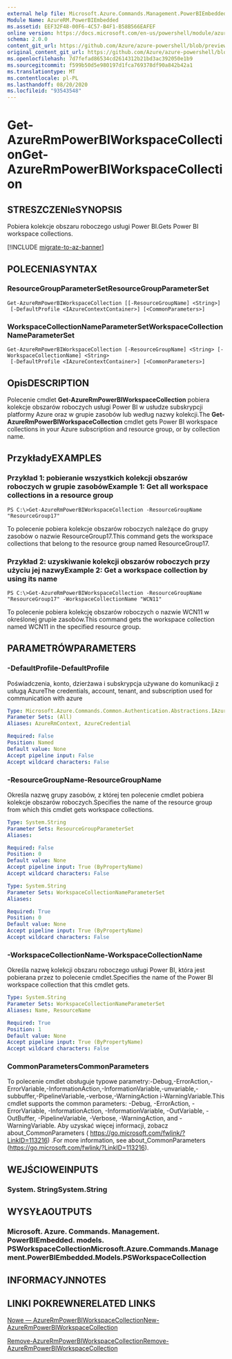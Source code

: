 ```yaml
---
external help file: Microsoft.Azure.Commands.Management.PowerBIEmbedded.dll-Help.xml
Module Name: AzureRM.PowerBIEmbedded
ms.assetid: EEF32F48-00F6-4C57-B4F1-B58B566EAFEF
online version: https://docs.microsoft.com/en-us/powershell/module/azurerm.powerbiembedded/get-azurermpowerbiworkspacecollection
schema: 2.0.0
content_git_url: https://github.com/Azure/azure-powershell/blob/preview/src/ResourceManager/PowerBIEmbedded/Commands.Management.PowerBIEmbedded/help/Get-AzureRmPowerBIWorkspaceCollection.md
original_content_git_url: https://github.com/Azure/azure-powershell/blob/preview/src/ResourceManager/PowerBIEmbedded/Commands.Management.PowerBIEmbedded/help/Get-AzureRmPowerBIWorkspaceCollection.md
ms.openlocfilehash: 7d7fefad86534cd2614312b21bd3ac392050e1b9
ms.sourcegitcommit: f599b50d5e980197d1fca769378df90a842b42a1
ms.translationtype: MT
ms.contentlocale: pl-PL
ms.lasthandoff: 08/20/2020
ms.locfileid: "93543548"
---
```

# <span data-ttu-id="0828b-101">Get-AzureRmPowerBIWorkspaceCollection</span><span class="sxs-lookup"><span data-stu-id="0828b-101">Get-AzureRmPowerBIWorkspaceCollection</span></span>

## <span data-ttu-id="0828b-102">STRESZCZENIe</span><span class="sxs-lookup"><span data-stu-id="0828b-102">SYNOPSIS</span></span>
<span data-ttu-id="0828b-103">Pobiera kolekcje obszaru roboczego usługi Power BI.</span><span class="sxs-lookup"><span data-stu-id="0828b-103">Gets Power BI workspace collections.</span></span>

[!INCLUDE [migrate-to-az-banner](../../includes/migrate-to-az-banner.md)]

## <span data-ttu-id="0828b-104">POLECENIA</span><span class="sxs-lookup"><span data-stu-id="0828b-104">SYNTAX</span></span>

### <span data-ttu-id="0828b-105">ResourceGroupParameterSet</span><span class="sxs-lookup"><span data-stu-id="0828b-105">ResourceGroupParameterSet</span></span>
```
Get-AzureRmPowerBIWorkspaceCollection [[-ResourceGroupName] <String>]
 [-DefaultProfile <IAzureContextContainer>] [<CommonParameters>]
```

### <span data-ttu-id="0828b-106">WorkspaceCollectionNameParameterSet</span><span class="sxs-lookup"><span data-stu-id="0828b-106">WorkspaceCollectionNameParameterSet</span></span>
```
Get-AzureRmPowerBIWorkspaceCollection [-ResourceGroupName] <String> [-WorkspaceCollectionName] <String>
 [-DefaultProfile <IAzureContextContainer>] [<CommonParameters>]
```

## <span data-ttu-id="0828b-107">Opis</span><span class="sxs-lookup"><span data-stu-id="0828b-107">DESCRIPTION</span></span>
<span data-ttu-id="0828b-108">Polecenie cmdlet **Get-AzureRmPowerBIWorkspaceCollection** pobiera kolekcje obszarów roboczych usługi Power BI w usłudze subskrypcji platformy Azure oraz w grupie zasobów lub według nazwy kolekcji.</span><span class="sxs-lookup"><span data-stu-id="0828b-108">The **Get-AzureRmPowerBIWorkspaceCollection** cmdlet gets Power BI workspace collections in your Azure subscription and resource group, or by collection name.</span></span>

## <span data-ttu-id="0828b-109">Przykłady</span><span class="sxs-lookup"><span data-stu-id="0828b-109">EXAMPLES</span></span>

### <span data-ttu-id="0828b-110">Przykład 1: pobieranie wszystkich kolekcji obszarów roboczych w grupie zasobów</span><span class="sxs-lookup"><span data-stu-id="0828b-110">Example 1: Get all workspace collections in a resource group</span></span>
```
PS C:\>Get-AzureRmPowerBIWorkspaceCollection -ResourceGroupName "ResourceGroup17"
```

<span data-ttu-id="0828b-111">To polecenie pobiera kolekcje obszarów roboczych należące do grupy zasobów o nazwie ResourceGroup17.</span><span class="sxs-lookup"><span data-stu-id="0828b-111">This command gets the workspace collections that belong to the resource group named ResourceGroup17.</span></span>

### <span data-ttu-id="0828b-112">Przykład 2: uzyskiwanie kolekcji obszarów roboczych przy użyciu jej nazwy</span><span class="sxs-lookup"><span data-stu-id="0828b-112">Example 2: Get a workspace collection by using its name</span></span>
```
PS C:\>Get-AzureRmPowerBIWorkspaceCollection -ResourceGroupName "ResourceGroup17" -WorkspaceCollectionName "WCN11"
```

<span data-ttu-id="0828b-113">To polecenie pobiera kolekcję obszarów roboczych o nazwie WCN11 w określonej grupie zasobów.</span><span class="sxs-lookup"><span data-stu-id="0828b-113">This command gets the workspace collection named WCN11 in the specified resource group.</span></span>

## <span data-ttu-id="0828b-114">PARAMETRÓW</span><span class="sxs-lookup"><span data-stu-id="0828b-114">PARAMETERS</span></span>

### <span data-ttu-id="0828b-115">-DefaultProfile</span><span class="sxs-lookup"><span data-stu-id="0828b-115">-DefaultProfile</span></span>
<span data-ttu-id="0828b-116">Poświadczenia, konto, dzierżawa i subskrypcja używane do komunikacji z usługą Azure</span><span class="sxs-lookup"><span data-stu-id="0828b-116">The credentials, account, tenant, and subscription used for communication with azure</span></span>

```yaml
Type: Microsoft.Azure.Commands.Common.Authentication.Abstractions.IAzureContextContainer
Parameter Sets: (All)
Aliases: AzureRmContext, AzureCredential

Required: False
Position: Named
Default value: None
Accept pipeline input: False
Accept wildcard characters: False
```

### <span data-ttu-id="0828b-117">-ResourceGroupName</span><span class="sxs-lookup"><span data-stu-id="0828b-117">-ResourceGroupName</span></span>
<span data-ttu-id="0828b-118">Określa nazwę grupy zasobów, z której ten polecenie cmdlet pobiera kolekcje obszarów roboczych.</span><span class="sxs-lookup"><span data-stu-id="0828b-118">Specifies the name of the resource group from which this cmdlet gets workspace collections.</span></span>

```yaml
Type: System.String
Parameter Sets: ResourceGroupParameterSet
Aliases:

Required: False
Position: 0
Default value: None
Accept pipeline input: True (ByPropertyName)
Accept wildcard characters: False
```

```yaml
Type: System.String
Parameter Sets: WorkspaceCollectionNameParameterSet
Aliases:

Required: True
Position: 0
Default value: None
Accept pipeline input: True (ByPropertyName)
Accept wildcard characters: False
```

### <span data-ttu-id="0828b-119">-WorkspaceCollectionName</span><span class="sxs-lookup"><span data-stu-id="0828b-119">-WorkspaceCollectionName</span></span>
<span data-ttu-id="0828b-120">Określa nazwę kolekcji obszaru roboczego usługi Power BI, która jest pobierana przez to polecenie cmdlet.</span><span class="sxs-lookup"><span data-stu-id="0828b-120">Specifies the name of the Power BI workspace collection that this cmdlet gets.</span></span>

```yaml
Type: System.String
Parameter Sets: WorkspaceCollectionNameParameterSet
Aliases: Name, ResourceName

Required: True
Position: 1
Default value: None
Accept pipeline input: True (ByPropertyName)
Accept wildcard characters: False
```

### <span data-ttu-id="0828b-121">CommonParameters</span><span class="sxs-lookup"><span data-stu-id="0828b-121">CommonParameters</span></span>
<span data-ttu-id="0828b-122">To polecenie cmdlet obsługuje typowe parametry:-Debug,-ErrorAction,-ErrorVariable,-InformationAction,-InformationVariable,-unvariable,-subbuffer,-PipelineVariable,-verbose,-WarningAction i-WarningVariable.</span><span class="sxs-lookup"><span data-stu-id="0828b-122">This cmdlet supports the common parameters: -Debug, -ErrorAction, -ErrorVariable, -InformationAction, -InformationVariable, -OutVariable, -OutBuffer, -PipelineVariable, -Verbose, -WarningAction, and -WarningVariable.</span></span> <span data-ttu-id="0828b-123">Aby uzyskać więcej informacji, zobacz about_CommonParameters ( https://go.microsoft.com/fwlink/?LinkID=113216) .</span><span class="sxs-lookup"><span data-stu-id="0828b-123">For more information, see about_CommonParameters (https://go.microsoft.com/fwlink/?LinkID=113216).</span></span>

## <span data-ttu-id="0828b-124">WEJŚCIOWE</span><span class="sxs-lookup"><span data-stu-id="0828b-124">INPUTS</span></span>

### <span data-ttu-id="0828b-125">System. String</span><span class="sxs-lookup"><span data-stu-id="0828b-125">System.String</span></span>

## <span data-ttu-id="0828b-126">WYSYŁA</span><span class="sxs-lookup"><span data-stu-id="0828b-126">OUTPUTS</span></span>

### <span data-ttu-id="0828b-127">Microsoft. Azure. Commands. Management. PowerBIEmbedded. models. PSWorkspaceCollection</span><span class="sxs-lookup"><span data-stu-id="0828b-127">Microsoft.Azure.Commands.Management.PowerBIEmbedded.Models.PSWorkspaceCollection</span></span>

## <span data-ttu-id="0828b-128">INFORMACYJN</span><span class="sxs-lookup"><span data-stu-id="0828b-128">NOTES</span></span>

## <span data-ttu-id="0828b-129">LINKI POKREWNE</span><span class="sxs-lookup"><span data-stu-id="0828b-129">RELATED LINKS</span></span>

[<span data-ttu-id="0828b-130">Nowe — AzureRmPowerBIWorkspaceCollection</span><span class="sxs-lookup"><span data-stu-id="0828b-130">New-AzureRmPowerBIWorkspaceCollection</span></span>](./New-AzureRmPowerBIWorkspaceCollection.md)

[<span data-ttu-id="0828b-131">Remove-AzureRmPowerBIWorkspaceCollection</span><span class="sxs-lookup"><span data-stu-id="0828b-131">Remove-AzureRmPowerBIWorkspaceCollection</span></span>](./Remove-AzureRmPowerBIWorkspaceCollection.md)


